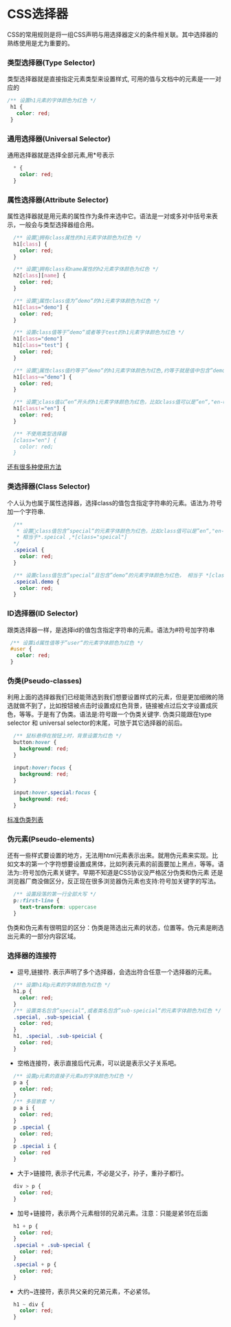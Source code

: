 # CSS选择器
  CSS的常用规则是将一组CSS声明与用选择器定义的条件相关联。其中选择器的熟练使用是尤为重要的。

### 类型选择器(Type Selector)
  类型选择器就是直接指定元素类型来设置样式, 可用的值与文档中的元素是一一对应的
  ```css
  /** 设置h1元素的字体颜色为红色 */
   h1 {
     color: red;
   }
  ```

### 通用选择器(Universal Selector)
  通用选择器就是选择全部元素,用*号表示
  ```css
    * {
      color: red;
    }
  ```

### 属性选择器(Attribute Selector)
  属性选择器就是用元素的属性作为条件来选中它。语法是一对或多对中括号来表示，一般会与类型选择器组合用。
  ```css
    /** 设置拥有class属性的h1元素字体颜色为红色 */
    h1[class] {
      color: red;
    }

    /** 设置拥有class和name属性的h2元素字体颜色为红色 */
    h2[class][name] {
      color: red;
    }
  ```

  ```css
    /** 设置属性class值为”demo“的h1元素字体颜色为红色 */
    h1[class="demo"] {
      color: red;
    }

    /** 设置class值等于”demo“或者等于test的h1元素字体颜色为红色 */
    h1[class="demo"]
    h1[class="test"] {
      color: red;
    }
  ```

  ```css
    /** 设置属性class值约等于”demo“的h1元素字体颜色为红色,约等于就是值中包含”demo“字符串就可以，比如class="demo test"就符合。 */
    h1[class~="demo"] {
      color: red;
    }
  ```

  ```css
    /** 设置class值以”en“开头的h1元素字体颜色为红色，比如class值可以是”en“,"en-US","en-scouse"*/
    h1[class!="en"] {
      color: red;
    }
  ```

  ```css
    /** 不使用类型选择器
    [class="en"] {
      color: red;
    }
  ```

  <a href="https://drafts.csswg.org/selectors-3/#attribute-selectors" >还有很多种使用方法</a>

### 类选择器(Class Selector)
  个人认为也属于属性选择器，选择class的值包含指定字符串的元素。语法为.符号加一个字符串.
  ```css
    /** 
     * 设置class值包含”special“的元素字体颜色为红色，比如class值可以是”en“,"en-US","en-scouse"
     * 相当于*.speical ,*[class="speical"]
    */
    .speical {
      color: red;
    }

    /** 设置class值包含”special“且包含”demo“的元素字体颜色为红色， 相当于 *[class~="speical"][class~="demo"] */
    .speical.demo {
      color: red;
    }
  ```

### ID选择器(ID Selector)
 跟类选择器一样，是选择id的值包含指定字符串的元素。语法为#符号加字符串
 ```css
  /** 设置id属性值等于”user“的元素字体颜色为红色 */
  #user {
    color: red;
  }
 ```

### 伪类(Pseudo-classes)
  利用上面的选择器我们已经能筛选到我们想要设置样式的元素，但是更加细微的筛选就做不到了，比如按钮被点击时设置成红色背景，链接被点过后文字设置成灰色，等等。于是有了伪类。语法是:符号跟一个伪类关键字. 伪类只能跟在type selector 和 universal selector的末尾，可放于其它选择器的前后。
  ```css
    /** 鼠标悬停在按钮上时，背景设置为红色 */
    button:hover {
      background: red;
    }

    input:hover:focus {
      background: red;
    }

    input:hover.special:focus {
      background: red;
    }
  ```
  <a href="https://developer.mozilla.org/zh-CN/docs/Web/CSS/Pseudo-classes">标准伪类列表</a>

### 伪元素(Pseudo-elements)
  还有一些样式要设置的地方，无法用html元素表示出来。就用伪元素来实现。比如文本的第一个字符想要设置成黑体，比如列表元素的前面要加上黑点，等等。语法为::符号加伪元素关键字。早期不知道是CSS协议没严格区分伪类和伪元素 还是 浏览器厂商没做区分，反正现在很多浏览器伪元素也支持:符号加关键字的写法。
  ```css
    /** 设置段落的第一行全部大写 */
    p::first-line { 
      text-transform: uppercase 
    }
  ```

  伪类和伪元素有很明显的区分：伪类是筛选出元素的状态，位置等。伪元素是刷选出元素的一部分内容区域。

### 选择器的连接符
  * 逗号,链接符. 表示声明了多个选择器，会选出符合任意一个选择器的元素。
  ```css
    /** 设置h1和p元素的字体颜色为红色 */
    h1,p {
      color: red;
    }
    /** 设置类名包含”special“,或者类名包含”sub-speicial“的元素字体颜色为红色 */
    .special, .sub-speicial {
      color: red;
    }
    h1, .special, .sub-speicial {
      color: red;
    }
  ```

  * 空格连接符，表示直接后代元素，可以说是表示父子关系吧。
  ```css
    /** 设置p元素的直接子元素a的字体颜色为红色 */
    p a {
      color: red;
    }
    /** 多层嵌套 */
    p a i {
      color: red;
    }
    p .special {
      color: red;
    }
    p .special i {
      color: red
    }
  ```

  * 大于>链接符, 表示子代元素，不必是父子，孙子，重孙子都行。
  ```css
    div > p {
      color: red;
    }
  ```

  * 加号+链接符，表示两个元素相邻的兄弟元素。注意：只能是紧邻在后面
  ```css
    h1 + p {
      color: red;
    }
    .special + .sub-special {
      color: red;
    }
    .special + p {
      color: red;
    }
  ```

  * 大约~连接符，表示共父亲的兄弟元素，不必紧邻。
  ```css
    h1 ~ div {
      color: red;
    }
  ```

